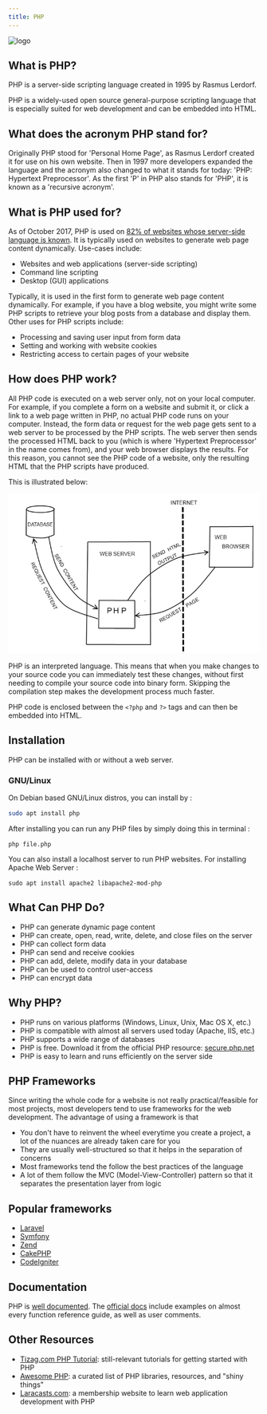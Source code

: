 ```yaml
---
title: PHP
---
```


![logo](https://upload.wikimedia.org/wikipedia/commons/thumb/2/27/PHP-logo.svg/150px-PHP-logo.svg.png "PHP logo")

## What is PHP?

PHP is a server-side scripting language created in 1995 by Rasmus Lerdorf. 

PHP is a widely-used open source general-purpose scripting language that is especially suited for web development and can be embedded into HTML.

## What does the acronym PHP stand for?

Originally PHP stood for 'Personal Home Page', as Rasmus Lerdorf created it for use on his own website. Then in 1997 more developers expanded the language and the
acronym also changed to what it stands for today: 'PHP: Hypertext Preprocessor'. As the first 'P' in PHP also stands for 'PHP', it is known as a 'recursive acronym'.

## What is PHP used for?

As of October 2017, PHP is used on [82% of websites whose server-side language is known](https://w3techs.com/technologies/overview/programming_language/all). It is
typically used on websites to generate web page content dynamically. Use-cases include:

* Websites and web applications (server-side scripting)
* Command line scripting
* Desktop (GUI) applications

Typically, it is used in the first form to generate web page content dynamically. For example, if you have a blog website, you might write some PHP scripts to retrieve
your blog posts from a database and display them. Other uses for PHP scripts include:

* Processing and saving user input from form data
* Setting and working with website cookies
* Restricting access to certain pages of your website

## How does PHP work?

All PHP code is executed on a web server only, not on your local computer. For example, if you complete a form on a website and submit it, or click a link to a web page written in PHP, no actual PHP code runs on your computer. Instead, the form data or request for the web page gets sent to a web server to be processed by the PHP scripts. The web server then sends the processed HTML back to you (which is where 'Hypertext Preprocessor' in the name comes from), and your web browser displays the results. For this reason, you cannot see the PHP code of a website, only the resulting HTML that the PHP scripts have produced.

This is illustrated below:

![PHP-server-model](https://github.com/xeroxism/myImages/blob/master/FCC_guides/PHP-server-model.png?raw=true)

PHP is an interpreted language. This means that when you make changes to your source code you can immediately test these changes, without first needing to compile your source code into binary form. Skipping the compilation step makes the development process much faster.

PHP code is enclosed between the ```<?php``` and ``` ?> ``` tags and can then be embedded into HTML.

## Installation

PHP can be installed with or without a web server.

### GNU/Linux

On Debian based GNU/Linux distros, you can install by :
```bash
sudo apt install php
```

After installing you can run any PHP files by simply doing this in terminal :
```
php file.php
```

You can also install a localhost server to run PHP websites. For installing Apache Web Server :
```
sudo apt install apache2 libapache2-mod-php
```

## What Can PHP Do?

* PHP can generate dynamic page content
* PHP can create, open, read, write, delete, and close files on the server
* PHP can collect form data
* PHP can send and receive cookies
* PHP can add, delete, modify data in your database
* PHP can be used to control user-access
* PHP can encrypt data

## Why PHP?

* PHP runs on various platforms (Windows, Linux, Unix, Mac OS X, etc.)
* PHP is compatible with almost all servers used today (Apache, IIS, etc.)
* PHP supports a wide range of databases
* PHP is free. Download it from the official PHP resource: [secure.php.net](https://secure.php.net/)
* PHP is easy to learn and runs efficiently on the server side

## PHP Frameworks

Since writing the whole code for a website is not really practical/feasible for most projects, most developers tend to use frameworks for the web development. The advantage of using a framework is that 

 * You don't have to reinvent the wheel everytime you create a project, a lot of the nuances are already taken care for you
 * They are usually well-structured so that it helps in the separation of concerns
 * Most frameworks tend the follow the best practices of the language
 * A lot of them follow the MVC (Model-View-Controller) pattern so that it separates the presentation layer from logic
 
## Popular frameworks
 
 * [Laravel](https://laravel.com/)
 * [Symfony](https://symfony.com/)
 * [Zend](http://www.zend.com/)
 * [CakePHP](https://cakephp.org/)
 * [CodeIgniter](https://codeigniter.com)
 
## Documentation

PHP is [well documented](http://php.net/docs.php). The [official docs](http://php.net/manual/en/) include examples on almost every function reference guide, as well as user comments.

## Other Resources

- [Tizag.com PHP Tutorial](http://www.tizag.com/phpT/): still-relevant tutorials for getting started with PHP
- [Awesome PHP](https://github.com/ziadoz/awesome-php): a curated list of PHP libraries, resources, and "shiny things"
- [Laracasts.com](https://laracasts.com/): a membership website to learn web application development with PHP
